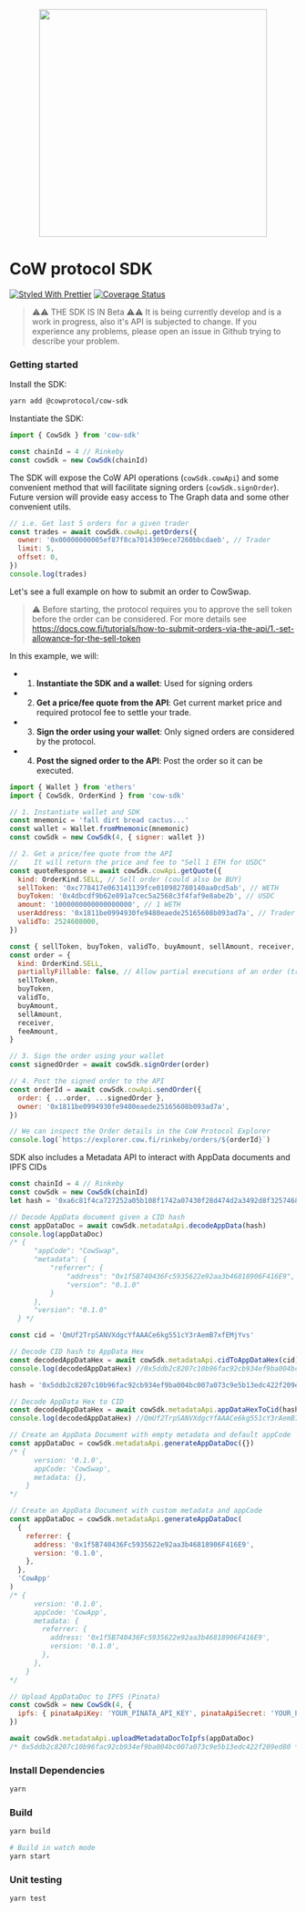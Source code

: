 <p align="center">
  <img width="400" src="https://raw.githubusercontent.com/gnosis/cow-sdk/main/docs/images/CoW.png">
</p>

# CoW protocol SDK

[![Styled With Prettier](https://img.shields.io/badge/code_style-prettier-ff69b4.svg)](https://prettier.io/)
[![Coverage Status](https://coveralls.io/repos/github/cowprotocol/cow-sdk/badge.svg?branch=main)](https://coveralls.io/github/cowprotocol/cow-sdk?branch=main)

> ⚠️⚠️ THE SDK IS IN Beta ⚠️⚠️
> It is being currently develop and is a work in progress, also it's API is subjected to change.
> If you experience any problems, please open an issue in Github trying to describe your problem.

### Getting started

Install the SDK:

```bash
yarn add @cowprotocol/cow-sdk
```

Instantiate the SDK:

```js
import { CowSdk } from 'cow-sdk'

const chainId = 4 // Rinkeby
const cowSdk = new CowSdk(chainId)
```

The SDK will expose the CoW API operations (`cowSdk.cowApi`) and some convenient method that will facilitate signing orders (`cowSdk.signOrder`). Future version will provide easy access to The Graph data and some other convenient utils.

```js
// i.e. Get last 5 orders for a given trader
const trades = await cowSdk.cowApi.getOrders({
  owner: '0x00000000005ef87f8ca7014309ece7260bbcdaeb', // Trader
  limit: 5,
  offset: 0,
})
console.log(trades)
```

Let's see a full example on how to submit an order to CowSwap.

> ⚠️ Before starting, the protocol requires you to approve the sell token before the order can be considered.
> For more details see https://docs.cow.fi/tutorials/how-to-submit-orders-via-the-api/1.-set-allowance-for-the-sell-token

In this example, we will:

- 1. **Instantiate the SDK and a wallet**: Used for signing orders
- 2. **Get a price/fee quote from the API**: Get current market price and required protocol fee to settle your trade.
- 3. **Sign the order using your wallet**: Only signed orders are considered by the protocol.
- 4. **Post the signed order to the API**: Post the order so it can be executed.

```js
import { Wallet } from 'ethers'
import { CowSdk, OrderKind } from 'cow-sdk'

// 1. Instantiate wallet and SDK
const mnemonic = 'fall dirt bread cactus...'
const wallet = Wallet.fromMnemonic(mnemonic)
const cowSdk = new CowSdk(4, { signer: wallet })

// 2. Get a price/fee quote from the API
//    It will return the price and fee to "Sell 1 ETH for USDC"
const quoteResponse = await cowSdk.cowApi.getQuote({
  kind: OrderKind.SELL, // Sell order (could also be BUY)
  sellToken: '0xc778417e063141139fce010982780140aa0cd5ab', // WETH
  buyToken: '0x4dbcdf9b62e891a7cec5a2568c3f4faf9e8abe2b', // USDC
  amount: '1000000000000000000', // 1 WETH
  userAddress: '0x1811be0994930fe9480eaede25165608b093ad7a', // Trader
  validTo: 2524608000,
})

const { sellToken, buyToken, validTo, buyAmount, sellAmount, receiver, feeAmount } = quoteResponse.quote
const order = {
  kind: OrderKind.SELL,
  partiallyFillable: false, // Allow partial executions of an order (true would be for a "Fill or Kill" order, which is not yet supported but will be added soon)
  sellToken,
  buyToken,
  validTo,
  buyAmount,
  sellAmount,
  receiver,
  feeAmount,
}

// 3. Sign the order using your wallet
const signedOrder = await cowSdk.signOrder(order)

// 4. Post the signed order to the API
const orderId = await cowSdk.cowApi.sendOrder({
  order: { ...order, ...signedOrder },
  owner: '0x1811be0994930fe9480eaede25165608b093ad7a',
})

// We can inspect the Order details in the CoW Protocol Explorer
console.log(`https://explorer.cow.fi/rinkeby/orders/${orderId}`)
```

SDK also includes a Metadata API to interact with AppData documents and IPFS CIDs

```js
const chainId = 4 // Rinkeby
const cowSdk = new CowSdk(chainId)
let hash = '0xa6c81f4ca727252a05b108f1742a07430f28d474d2a3492d8f325746824d22e5'

// Decode AppData document given a CID hash
const appDataDoc = await cowSdk.metadataApi.decodeAppData(hash)
console.log(appDataDoc)
/* {
      "appCode": "CowSwap",
      "metadata": {
          "referrer": {
              "address": "0x1f5B740436Fc5935622e92aa3b46818906F416E9",
              "version": "0.1.0"
          }
      },
      "version": "0.1.0"
  } */

const cid = 'QmUf2TrpSANVXdgcYfAAACe6kg551cY3rAemB7xfEMjYvs'

// Decode CID hash to AppData Hex
const decodedAppDataHex = await cowSdk.metadataApi.cidToAppDataHex(cid)
console.log(decodedAppDataHex) //0x5ddb2c8207c10b96fac92cb934ef9ba004bc007a073c9e5b13edc422f209ed80

hash = '0x5ddb2c8207c10b96fac92cb934ef9ba004bc007a073c9e5b13edc422f209ed80'

// Decode AppData Hex to CID
const decodedAppDataHex = await cowSdk.metadataApi.appDataHexToCid(hash)
console.log(decodedAppDataHex) //QmUf2TrpSANVXdgcYfAAACe6kg551cY3rAemB7xfEMjYvs

// Create an AppData Document with empty metadata and default appCode
const appDataDoc = cowSdk.metadataApi.generateAppDataDoc({})
/* {
      version: '0.1.0',
      appCode: 'CowSwap',
      metadata: {},
    } 
*/

// Create an AppData Document with custom metadata and appCode
const appDataDoc = cowSdk.metadataApi.generateAppDataDoc(
  {
    referrer: {
      address: '0x1f5B740436Fc5935622e92aa3b46818906F416E9',
      version: '0.1.0',
    },
  },
  'CowApp'
)
/* {
      version: '0.1.0',
      appCode: 'CowApp',
      metadata: {
        referrer: {
          address: '0x1f5B740436Fc5935622e92aa3b46818906F416E9',
          version: '0.1.0',
        },
      },
    } 
*/

// Upload AppDataDoc to IPFS (Pinata)
const cowSdk = new CowSdk(4, {
  ipfs: { pinataApiKey: 'YOUR_PINATA_API_KEY', pinataApiSecret: 'YOUR_PINATA_API_SECRET' },
})

await cowSdk.metadataApi.uploadMetadataDocToIpfs(appDataDoc)
/* 0x5ddb2c8207c10b96fac92cb934ef9ba004bc007a073c9e5b13edc422f209ed80 */
```

### Install Dependencies

```bash
yarn
```

### Build

```bash
yarn build

# Build in watch mode
yarn start
```

### Unit testing

```bash
yarn test
```
